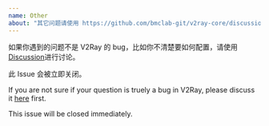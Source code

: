 ```yaml
---
name: Other
about: "其它问题请使用 https://github.com/bmclab-git/v2ray-core/discussions 进行讨论 / Please discuss other issues at https://github.com/bmclab-git/v2ray-core/discussions"
---
```


如果你遇到的问题不是 V2Ray 的 bug，比如你不清楚要如何配置，请使用[Discussion](https://github.com/bmclab-git/v2ray-core/discussions)进行讨论。

此 Issue 会被立即关闭。

If you are not sure if your question is truely a bug in V2Ray, please discuss it [here](https://github.com/bmclab-git/v2ray-core/discussions) first.

This issue will be closed immediately.
